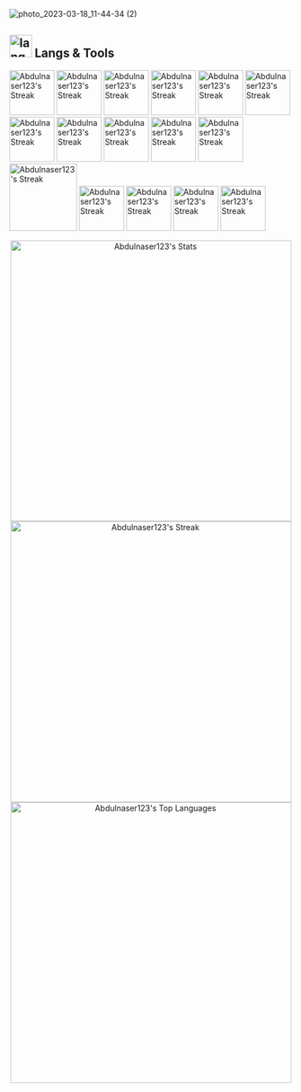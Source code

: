 ![photo_2023-03-18_11-44-34 (2)](https://user-images.githubusercontent.com/108693961/226169368-788235af-3a87-42fb-9786-62d3fbaae2e0.jpg)
## <span><img src="https://www.computerhope.com/jargon/c/curly-bracket.png" alt="langs" width="40"> Langs & Tools</span>
  <span><img src="https://upload.wikimedia.org/wikipedia/commons/thumb/6/6a/JavaScript-logo.png/800px-JavaScript-logo.png" alt="Abdulnaser123's Streak" width="80" >
    <img src="https://cdn-icons-png.flaticon.com/512/1183/1183618.png" alt="Abdulnaser123's Streak" width="80" >
  <img src="https://upload.wikimedia.org/wikipedia/commons/thumb/1/18/ISO_C%2B%2B_Logo.svg/1822px-ISO_C%2B%2B_Logo.svg.png" alt="Abdulnaser123's Streak" width="80" >
  <img src="https://static.vecteezy.com/system/resources/previews/012/697/295/original/3d-python-programming-language-logo-free-png.png" alt="Abdulnaser123's Streak" width="80" >
  <img src="https://www.pngall.com/wp-content/uploads/13/Mongodb-Transparent.png" alt="Abdulnaser123's Streak" width="80" >
  <img src="https://upload.wikimedia.org/wikipedia/commons/thumb/3/31/Webysther_20160423_-_Elephpant.svg/2560px-Webysther_20160423_-_Elephpant.svg.png" alt="Abdulnaser123's Streak" width="80" >
  <img src="https://www.freepnglogos.com/uploads/logo-mysql-png/logo-mysql-mysql-logo-png-images-are-download-crazypng-21.png" alt="Abdulnaser123's Streak" width="80" >
  <img src="https://icon-library.com/images/rest-api-icon/rest-api-icon-8.jpg" alt="Abdulnaser123's Streak" width="80" >
  <img src="https://cdn1.iconfinder.com/data/icons/programing-development-8/24/react_logo-512.png" alt="Abdulnaser123's Streak" width="80" >
  <img src="https://brandslogos.com/wp-content/uploads/images/large/django-logo.png" alt="Abdulnaser123's Streak" width="80" >
  <img src="https://icon-library.com/images/jquery-icon-png/jquery-icon-png-7.jpg" alt="Abdulnaser123's Streak" width="80" >
  <img src="https://cdn.freebiesupply.com/logos/thumbs/2x/nodejs-1-logo.png" alt="Abdulnaser123's Streak" width="120" >
    <img src="https://v4.mui.com/static/logo.png" alt="Abdulnaser123's Streak" width="80" >
  <img src="https://upload.wikimedia.org/wikipedia/commons/thumb/b/b2/Bootstrap_logo.svg/2560px-Bootstrap_logo.svg.png" alt="Abdulnaser123's Streak" width="80" >
  <img src="https://upload.wikimedia.org/wikipedia/commons/thumb/6/62/CSS3_logo.svg/800px-CSS3_logo.svg.png" alt="Abdulnaser123's Streak" width="80" >
    <img src="https://cdn-icons-png.flaticon.com/512/174/174854.png" alt="Abdulnaser123's Streak" width="80" ></span>



<p align="center">
  <img src="https://github-readme-stats.vercel.app/api?username=Abdulnaser123&theme=tokyonight&show_icons=true&hide_border=false&count_private=true" alt="Abdulnaser123's Stats" width="500">
  <br>
  <img src="https://github-readme-streak-stats.herokuapp.com/?user=Abdulnaser123&theme=tokyonight&hide_border=false" alt="Abdulnaser123's Streak" width="500" >
    <br>
  <img src="https://github-readme-stats.vercel.app/api/top-langs/?username=Abdulnaser123&theme=tokyonight&show_icons=true&hide_border=false&layout=compact" alt="Abdulnaser123's Top Languages" width="500">
</p>
